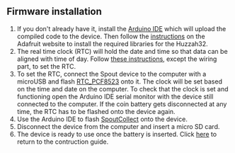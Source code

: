 ## Firmware installation  
 1. If you don't already have it, install the [Arduino IDE](https://www.arduino.cc/en/software) which will upload the compiled code to the device. Then follow the [instructions](https://learn.adafruit.com/adafruit-esp32-feather-v2/arduino-ide-setup) on the Adafruit website to install the required libraries for the Huzzah32. 
 2. The real time clock (RTC) will hold the date and time so that data can be aligned with time of day. Follow [these instructions](https://learn.adafruit.com/adafruit-pcf8523-real-time-clock/rtc-with-arduino), except the wiring part, to set the RTC. 
 3. To set the RTC, connect the Spout device to the computer with a microUSB and flash [RTC_PCF8523](https://github.com/eb-margolis-neuroscience-lab/Spout/blob/main/arduino%20code/pcf8523.ino) onto it. The clock will be set based on the time and date on the computer. To check that the clock is set and functioning open the Arduino IDE serial monitor with the device still connected to the computer. If the coin battery gets disconnected at any time, the RTC has to be flashed onto the device again. 
4. Use the Arduino IDE to flash [SpoutCollect](https://github.com/eb-margolis-neuroscience-lab/Spout/blob/main/arduino%20code/SpoutCollectMay2023.ino) onto the device. 
5. Disconnect the device from the computer and insert a micro SD card. 
6. The device is ready to use once the battery is inserted. Click [here](https://github.com/eb-margolis-neuroscience-lab/Spout/blob/main/Spout_Construction_Guide/Spout_Construction_Guide_README.md) to return to the contruction guide. 
